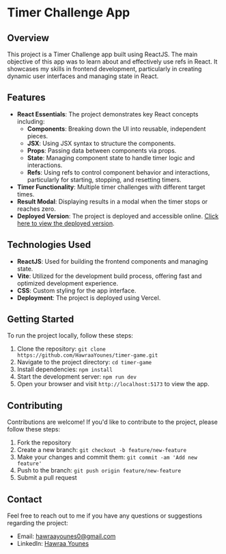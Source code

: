 # Timer Challenge App

## Overview

This project is a Timer Challenge app built using ReactJS. The main objective of this app was to learn about and effectively use refs in React. It showcases my skills in frontend development, particularly in creating dynamic user interfaces and managing state in React.

## Features

- **React Essentials**: The project demonstrates key React concepts including:
  - **Components**: Breaking down the UI into reusable, independent pieces.
  - **JSX**: Using JSX syntax to structure the components.
  - **Props**: Passing data between components via props.
  - **State**: Managing component state to handle timer logic and interactions.
  - **Refs**: Using refs to control component behavior and interactions, particularly for starting, stopping, and resetting timers.
- **Timer Functionality**: Multiple timer challenges with different target times.
- **Result Modal**: Displaying results in a modal when the timer stops or reaches zero.
- **Deployed Version**: The project is deployed and accessible online. [Click here to view the deployed version](https://your-vercel-app-url.vercel.app/).

## Technologies Used

- **ReactJS**: Used for building the frontend components and managing state.
- **Vite**: Utilized for the development build process, offering fast and optimized development experience.
- **CSS**: Custom styling for the app interface.
- **Deployment**: The project is deployed using Vercel.

## Getting Started

To run the project locally, follow these steps:

1. Clone the repository: `git clone https://github.com/HawraaYounes/timer-game.git`
2. Navigate to the project directory: `cd timer-game`
3. Install dependencies: `npm install`
4. Start the development server: `npm run dev`
5. Open your browser and visit `http://localhost:5173` to view the app.

## Contributing

Contributions are welcome! If you'd like to contribute to the project, please follow these steps:

1. Fork the repository
2. Create a new branch: `git checkout -b feature/new-feature`
3. Make your changes and commit them: `git commit -am 'Add new feature'`
4. Push to the branch: `git push origin feature/new-feature`
5. Submit a pull request

## Contact

Feel free to reach out to me if you have any questions or suggestions regarding the project:

- Email: [hawraayounes0@gmail.com](mailto:hawraayounes0@gmail.com)
- LinkedIn: [Hawraa Younes](https://www.linkedin.com/in/hawraa-younes-a05b33233/)
